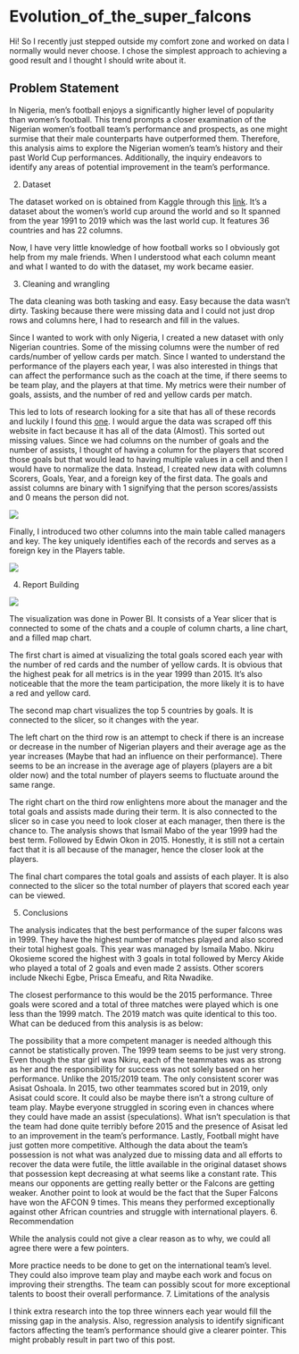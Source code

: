 # Evolution_of_the_super_falcons

Hi! So I recently just stepped outside my comfort zone and worked on data I normally would never choose. I chose the simplest approach to achieving a good result and I thought I should write about it.

## Problem Statement
In Nigeria, men’s football enjoys a significantly higher level of popularity than women’s football. This trend prompts a closer examination of the Nigerian women’s football team’s performance and prospects, as one might surmise that their male counterparts have outperformed them. Therefore, this analysis aims to explore the Nigerian women’s team’s history and their past World Cup performances. Additionally, the inquiry endeavors to identify any areas of potential improvement in the team’s performance.

2. Dataset

The dataset worked on is obtained from Kaggle through this <a href="https://www.kaggle.com/datasets/mattop/fifa-womens-world-cup-stats">link</a>. It’s a dataset about the women’s world cup around the world and so It spanned from the year 1991 to 2019 which was the last world cup. It features 36 countries and has 22 columns.

Now, I have very little knowledge of how football works so I obviously got help from my male friends. When I understood what each column meant and what I wanted to do with the dataset, my work became easier.

3. Cleaning and wrangling

The data cleaning was both tasking and easy. Easy because the data wasn’t dirty. Tasking because there were missing data and I could not just drop rows and columns here, I had to research and fill in the values.

Since I wanted to work with only Nigeria, I created a new dataset with only Nigerian countries. Some of the missing columns were the number of red cards/number of yellow cards per match. Since I wanted to understand the performance of the players each year, I was also interested in things that can affect the performance such as the coach at the time, if there seems to be team play, and the players at that time. My metrics were their number of goals, assists, and the number of red and yellow cards per match.

This led to lots of research looking for a site that has all of these records and luckily I found this <a href="https://fbref.com/en/squads/2bbd2880/1995/Nigeria-Women-Stats">one</a>. I would argue the data was scraped off this website in fact because it has all of the data (Almost). This sorted out missing values. Since we had columns on the number of goals and the number of assists, I thought of having a column for the players that scored those goals but that would lead to having multiple values in a cell and then I would have to normalize the data. Instead, I created new data with columns Scorers, Goals, Year, and a foreign key of the first data. The goals and assist columns are binary with 1 signifying that the person scores/assists and 0 means the person did not.

<img src="https://miro.medium.com/v2/resize:fit:640/format:webp/1*_Ke5-QWusIO87puuFFecqg.png" />

Finally, I introduced two other columns into the main table called managers and key. The key uniquely identifies each of the records and serves as a foreign key in the Players table.

<img src="https://miro.medium.com/v2/resize:fit:720/format:webp/1*ye44dhoKIXowqOEX4xc31Q.png" />

4. Report Building

<img src="https://miro.medium.com/v2/resize:fit:720/format:webp/1*DzFVD4CkTLNwd7WMP60wzA.jpeg" />

The visualization was done in Power BI. It consists of a Year slicer that is connected to some of the chats and a couple of column charts, a line chart, and a filled map chart.

The first chart is aimed at visualizing the total goals scored each year with the number of red cards and the number of yellow cards. It is obvious that the highest peak for all metrics is in the year 1999 than 2015. It’s also noticeable that the more the team participation, the more likely it is to have a red and yellow card.

The second map chart visualizes the top 5 countries by goals. It is connected to the slicer, so it changes with the year.

The left chart on the third row is an attempt to check if there is an increase or decrease in the number of Nigerian players and their average age as the year increases (Maybe that had an influence on their performance). There seems to be an increase in the average age of players (players are a bit older now) and the total number of players seems to fluctuate around the same range.

The right chart on the third row enlightens more about the manager and the total goals and assists made during their term. It is also connected to the slicer so in case you need to look closer at each manager, then there is the chance to. The analysis shows that Ismail Mabo of the year 1999 had the best term. Followed by Edwin Okon in 2015. Honestly, it is still not a certain fact that it is all because of the manager, hence the closer look at the players.

The final chart compares the total goals and assists of each player. It is also connected to the slicer so the total number of players that scored each year can be viewed.

5. Conclusions

The analysis indicates that the best performance of the super falcons was in 1999. They have the highest number of matches played and also scored their total highest goals. This year was managed by Ismaila Mabo. Nkiru Okosieme scored the highest with 3 goals in total followed by Mercy Akide who played a total of 2 goals and even made 2 assists. Other scorers include Nkechi Egbe, Prisca Emeafu, and Rita Nwadike.

The closest performance to this would be the 2015 performance. Three goals were scored and a total of three matches were played which is one less than the 1999 match. The 2019 match was quite identical to this too.
What can be deduced from this analysis is as below:

The possibility that a more competent manager is needed although this cannot be statistically proven.
The 1999 team seems to be just very strong. Even though the star girl was Nkiru, each of the teammates was as strong as her and the responsibility for success was not solely based on her performance. Unlike the 2015/2019 team. The only consistent scorer was Asisat Oshoala. In 2015, two other teammates scored but in 2019, only Asisat could score. It could also be maybe there isn’t a strong culture of team play. Maybe everyone struggled in scoring even in chances where they could have made an assist (speculations).
What isn’t speculation is that the team had done quite terribly before 2015 and the presence of Asisat led to an improvement in the team’s performance.
Lastly, Football might have just gotten more competitive. Although the data about the team’s possession is not what was analyzed due to missing data and all efforts to recover the data were futile, the little available in the original dataset shows that possession kept decreasing at what seems like a constant rate. This means our opponents are getting really better or the Falcons are getting weaker. Another point to look at would be the fact that the Super Falcons have won the AFCON 9 times. This means they performed exceptionally against other African countries and struggle with international players.
6. Recommendation

While the analysis could not give a clear reason as to why, we could all agree there were a few pointers.

More practice needs to be done to get on the international team’s level.
They could also improve team play and maybe each work and focus on improving their strengths.
The team can possibly scout for more exceptional talents to boost their overall performance.
7. Limitations of the analysis

I think extra research into the top three winners each year would fill the missing gap in the analysis. Also, regression analysis to identify significant factors affecting the team’s performance should give a clearer pointer. This might probably result in part two of this post.

